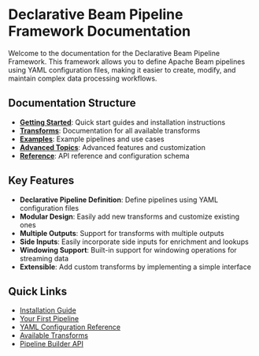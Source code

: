 # Declarative Beam Pipeline Framework Documentation

Welcome to the documentation for the Declarative Beam Pipeline Framework. This framework allows you to define Apache Beam pipelines using YAML configuration files, making it easier to create, modify, and maintain complex data processing workflows.

## Documentation Structure

- **[Getting Started](getting_started/README.md)**: Quick start guides and installation instructions
- **[Transforms](transforms/README.md)**: Documentation for all available transforms
- **[Examples](examples/README.md)**: Example pipelines and use cases
- **[Advanced Topics](advanced/README.md)**: Advanced features and customization
- **[Reference](reference/README.md)**: API reference and configuration schema

## Key Features

- **Declarative Pipeline Definition**: Define pipelines using YAML configuration files
- **Modular Design**: Easily add new transforms and customize existing ones
- **Multiple Outputs**: Support for transforms with multiple outputs
- **Side Inputs**: Easily incorporate side inputs for enrichment and lookups
- **Windowing Support**: Built-in support for windowing operations for streaming data
- **Extensible**: Add custom transforms by implementing a simple interface

## Quick Links

- [Installation Guide](getting_started/installation.md)
- [Your First Pipeline](getting_started/first_pipeline.md)
- [YAML Configuration Reference](reference/yaml_config.md)
- [Available Transforms](transforms/README.md)
- [Pipeline Builder API](reference/pipeline_builder.md)
